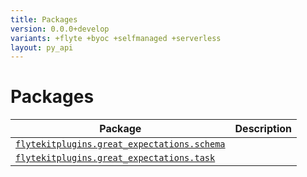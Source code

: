 ```yaml
---
title: Packages
version: 0.0.0+develop
variants: +flyte +byoc +selfmanaged +serverless
layout: py_api
---
```


# Packages

| Package | Description |
|-|-|
| [`flytekitplugins.great_expectations.schema`](flytekitplugins.great_expectations.schema) |  |
| [`flytekitplugins.great_expectations.task`](flytekitplugins.great_expectations.task) |  |
